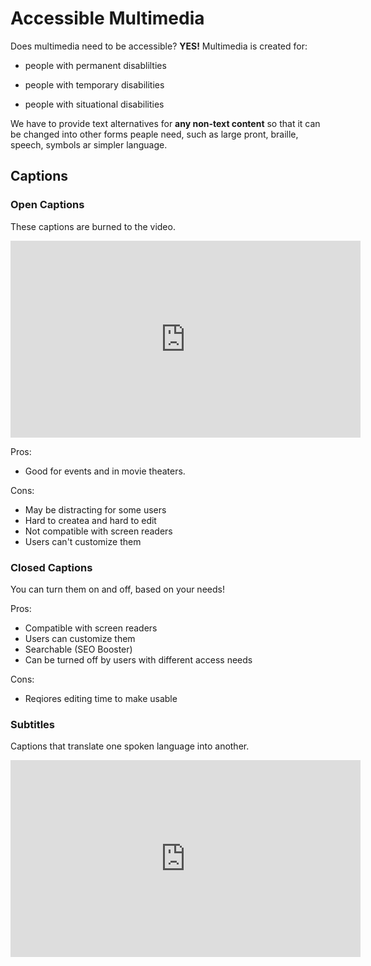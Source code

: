 # Accessible Multimedia

Does multimedia need to be accessible? **YES!**
Multimedia is created for:

- people with permanent disablilties
<!-- People who are deaf or hard of hearing, People who are blind or low vision using screen reader. People with auditory processing difficulties. -->

- people with temporary disabilities
 <!-- Have you ever go to the optometrist and they dilate your eyes and everythin is very washed out. You have hard time seeing until the medication wears off, that's a temporary type of disability. -->

- people with situational disabilities
<!--youre on the bus and want to watch a video-->


We have to provide text alternatives for **any non-text content** so that it can be changed into other forms peaple need, such as large pront, braille, speech, symbols ar simpler language.

## Captions

### Open Captions
These captions are burned to the video.

<iframe width="560" height="315" src="https://www.youtube.com/embed/cSfjvkSQWuU?si=ekIWc42zyq-vly12" title="YouTube video player" frameborder="0" allow="accelerometer; autoplay; clipboard-write; encrypted-media; gyroscope; picture-in-picture; web-share" referrerpolicy="strict-origin-when-cross-origin" allowfullscreen></iframe>

Pros:
- Good for events and in movie theaters.

Cons:
- May be distracting for some users
- Hard to createa and hard to edit
- Not compatible with screen readers
- Users can't customize them

### Closed Captions
You can turn them on and off, based on your needs!



Pros:
- Compatible with screen readers
- Users can customize them
- Searchable (SEO Booster)
- Can be turned off by users with different access needs

Cons:
- Reqiores editing time to make usable

### Subtitles
Captions that translate one spoken language into another.

<iframe width="560" height="315" src="https://www.youtube.com/embed/h4rOgTV6lzw?si=XCcjBcFBxVBWksm9" title="YouTube video player" frameborder="0" allow="accelerometer; autoplay; clipboard-write; encrypted-media; gyroscope; picture-in-picture; web-share" referrerpolicy="strict-origin-when-cross-origin" allowfullscreen></iframe>

